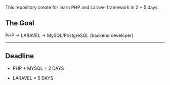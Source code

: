This repository create for learn PHP and Laravel framework in 2 + 5 days. 

## The Goal 

PHP -> LARAVEL -> MySQL/PostgreSQL (backend developer) 

---

## Deadline

- PHP + MYSQL = 2 DAYS

- LARAVEL = 5 DAYS
